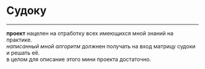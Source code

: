 # Судоку  
---
__проект__ нацелен на отработку всех имеющихся мной знаний на практике.  
_написанный мной алгоритм_ должнен получать на вход матрицу судоки и решать её.  
в целом для описание этого мини проекта достаточно.